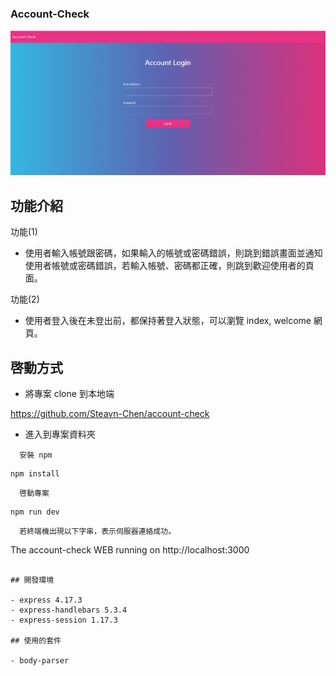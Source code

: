 ### Account-Check

![Account-Check-image](public/images/%E5%B8%B3%E5%AF%86%E6%AA%A2%E6%9F%A5%E6%A9%9F%E5%88%B6.PNG)

## 功能介紹
  功能(1)
  - 使用者輸入帳號跟密碼，如果輸入的帳號或密碼錯誤，則跳到錯誤畫面並通知使用者帳號或密碼錯誤，若輸入帳號、密碼都正確，則跳到歡迎使用者的頁面。
  
  功能(2)
  - 使用者登入後在未登出前，都保持著登入狀態，可以瀏覽 index, welcome 網頁。
  
## 啓動方式
  
  - 將專案 clone 到本地端

  https://github.com/Steavn-Chen/account-check

  - 進入到專案資料夾
  ```
    安裝 npm
  ````
    npm install
  ````
    啓動專案
  ````
    npm run dev
  ````
    若終端機出現以下字串，表示伺服器連絡成功。
  ````
  The account-check WEB running on http://localhost:3000
  ```  

## 開發環境

  - express 4.17.3
  - express-handlebars 5.3.4
  - express-session 1.17.3

## 使用的套件

  - body-parser
